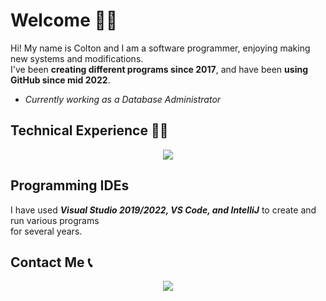 # Welcome 👋🏻

Hi! My name is Colton and I am a software programmer, enjoying making new systems and modifications.<br> I've been **creating different programs since 2017**, and have been **using GitHub since mid 2022**.

- *Currently working as a Database Administrator*

## Technical Experience 👨‍💻

<p align="center">
  <a href="https://skillicons.dev">
    <img src="https://skillicons.dev/icons?i=cs,mysql,unity,sqlite,py,cpp,dotnet,c,java,markdown,blender&perline=15" />
  </a>
</p>

## Programming IDEs
I have used <i><b>Visual Studio 2019/2022, VS Code, and IntelliJ</b></i> to create and run various programs<br> for several years.

## Contact Me 📞
<p align="center">
  <a href="https://skillicons.dev">
    <a href="https://www.linkedin.com/in/colton-higgins-a62b04227"><img src="https://skillicons.dev/icons?i=linkedin" />
  </a>
</p>
